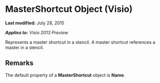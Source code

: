 
# MasterShortcut Object (Visio)

 **Last modified:** July 28, 2015

 _**Applies to:** Visio 2013 Preview_

Represents a master shortcut in a stencil. A master shortcut references a master in a stencil.


## Remarks

The default property of a  **MasterShortcut** object is **Name**.

